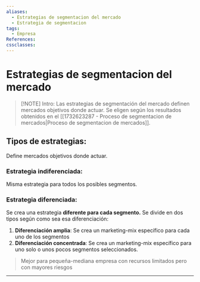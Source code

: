 ```yaml
---
aliases:
  - Estrategias de segmentacion del mercado
  - Estrategia de segmentacion
tags:
  - Empresa
References: 
cssclasses:
---
```

# Estrategias de segmentacion del mercado
 
> [!NOTE] Intro: 
> Las estrategias de segmentación del mercado definen mercados objetivos donde actuar. Se eligen según los resultados obtenidos en el [[1732623287 - Proceso de segmentacion de mercados|Proceso de segmentacion de mercados]]. 
> 
 
## Tipos de estrategias:
 Define mercados objetivos donde actuar. 
### Estrategia indiferenciada:
Misma estrategia para todos los posibles segmentos. 
### Estrategia diferenciada:
Se crea una estrategia **diferente para cada segmento.** Se divide en dos tipos según como sea esa diferenciación: 

1. **Diferenciación amplia**: Se crea un marketing-mix específico para cada uno de los segmentos
2. **Diferenciación concentrada**: Se crea un marketing-mix específico para uno solo o unos pocos segmentos seleccionados. 
  > Mejor para pequeña-mediana empresa con recursos limitados pero con mayores riesgos
  
  
***